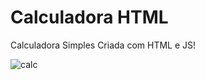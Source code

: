 # Calculadora HTML

Calculadora Simples Criada com HTML e JS!


![calc](https://user-images.githubusercontent.com/107864553/189185574-71d23c1b-9d75-4292-9bbe-260afd02eb7d.png)
